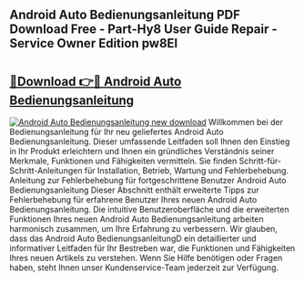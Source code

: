 ## Android Auto Bedienungsanleitung PDF Download Free - Part-Hy8 User Guide Repair - Service Owner Edition pw8El

# <h2><a href="http://df558tx.blite.top/?on=Android+Auto+Bedienungsanleitung">🔗Download 👉🔴 Android Auto Bedienungsanleitung</a></h2>

[![Android Auto Bedienungsanleitung new download](https://i.imgur.com/lujVjoI.png)](http://df558tx.blite.top/?on=Android+Auto+Bedienungsanleitung)
Willkommen bei der Bedienungsanleitung für Ihr neu geliefertes Android Auto Bedienungsanleitung. Dieser umfassende Leitfaden soll Ihnen den Einstieg in Ihr Produkt erleichtern und Ihnen ein gründliches Verständnis seiner Merkmale, Funktionen und Fähigkeiten vermitteln. Sie finden Schritt-für-Schritt-Anleitungen für Installation, Betrieb, Wartung und Fehlerbehebung. Anleitung zur Fehlerbehebung für fortgeschrittene Benutzer Android Auto Bedienungsanleitung Dieser Abschnitt enthält erweiterte Tipps zur Fehlerbehebung für erfahrene Benutzer Ihres neuen Android Auto Bedienungsanleitung. Die intuitive Benutzeroberfläche und die erweiterten Funktionen Ihres neuen Android Auto Bedienungsanleitung arbeiten harmonisch zusammen, um Ihre Erfahrung zu verbessern. Wir glauben, dass das Android Auto BedienungsanleitungD ein detaillierter und informativer Leitfaden für Ihr Bestreben war, die Funktionen und Fähigkeiten Ihres neuen Artikels zu verstehen. Wenn Sie Hilfe benötigen oder Fragen haben, steht Ihnen unser Kundenservice-Team jederzeit zur Verfügung.
